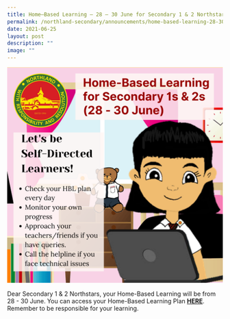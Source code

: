 ```yaml
---
title: Home–Based Learning – 28 – 30 June for Secondary 1 & 2 Northstars
permalink: /northland-secondary/announcements/home-based-learning-28-30-june-for-sec-1-2-northstars/
date: 2021-06-25
layout: post
description: ""
image: ""
---
```

<img src="/images/hbl2.png">
<p>Dear Secondary 1 &amp; 2 Northstars, your Home-Based Learning will be from 28 - 30 June. You can access your Home-Based Learning Plan&nbsp;<a href="/student-matters/home-based-learning-guide"><strong>HERE</strong></a>. Remember to be responsible for your learning.&nbsp;&nbsp;</p>
